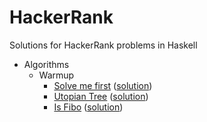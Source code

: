 HackerRank
==========

Solutions for HackerRank problems in Haskell

- Algorithms
  - Warmup
    - [Solve me first](https://www.hackerrank.com/challenges/solve-me-first) ([solution](Algorithms/Warmup/SolveMeFirst/src/Main.hs))
    - [Utopian Tree](https://www.hackerrank.com/challenges/utopian-tree) ([solution](Algorithms/Warmup/UtopianTree/src/Main.hs))
    - [Is Fibo](https://www.hackerrank.com/challenges/is-fibo) ([solution](Algorithms/Warmup/IsFibo/src/Main.hs))